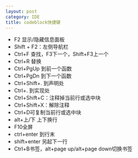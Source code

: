 ```yaml
---
layout: post
category: IDE
title: codeblock快捷键
---
```


- F2 显示/隐藏信息面板
- Shift + F2：左侧导航栏
- Ctrl+F 查找，F3下一个，Shift+F3上一个
- Ctrl+R 替换
- Ctrl+PgUp 到前一个函数
- Ctrl+PgDn 到下一个函数
- Ctrl+Shift+. 到声明处
- Ctrl+. 到实现处
- Ctrl+Shift+C：注释掉当前行或选中块
- Ctrl+Shift+X：解除注释
- Ctrl+D可复制当前行或选中块
- alt+上/下 上下换行
- F10全屏
- ctrl+enter 到行末
- shift+enter 另起下一行
- Ctrl+B书签，alt+page up/alt+page down切换书签
